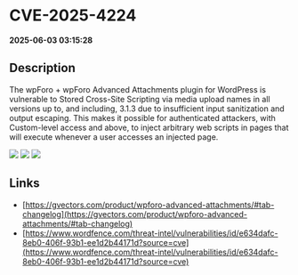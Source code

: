 # CVE-2025-4224

**2025-06-03 03:15:28**

## Description
The wpForo + wpForo Advanced Attachments plugin for WordPress is vulnerable to Stored Cross-Site Scripting via media upload names in all versions up to, and including, 3.1.3 due to insufficient input sanitization and output escaping. This makes it possible for authenticated attackers, with Custom-level access and above, to inject arbitrary web scripts in pages that will execute whenever a user accesses an injected page.

![](https://img.shields.io/static/v1?label=Score&message=7.2&color=red)
![](https://img.shields.io/static/v1?label=Severity&message=HIGH&color=red)
![](https://img.shields.io/static/v1?label=CWE&message=XSS&color=green)

## Links
- [https://gvectors.com/product/wpforo-advanced-attachments/#tab-changelog](https://gvectors.com/product/wpforo-advanced-attachments/#tab-changelog)
- [https://www.wordfence.com/threat-intel/vulnerabilities/id/e634dafc-8eb0-406f-93b1-ee1d2b44171d?source=cve](https://www.wordfence.com/threat-intel/vulnerabilities/id/e634dafc-8eb0-406f-93b1-ee1d2b44171d?source=cve)
